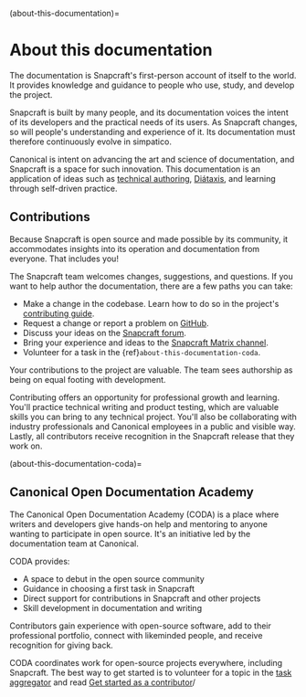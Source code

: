 (about-this-documentation)=

# About this documentation

The documentation is Snapcraft's first-person account of itself to the world. It
provides knowledge and guidance to people who use, study, and develop the project.

Snapcraft is built by many people, and its documentation voices the intent of its
developers and the practical needs of its users. As Snapcraft changes, so will people's
understanding and experience of it. Its documentation must therefore continuously evolve
in simpatico.

Canonical is intent on advancing the art and science of documentation, and Snapcraft is
a space for such innovation. This documentation is an application of ideas such as
[technical authoring](https://ubuntu.com/blog/documentation-development-and-design-for-technical-authors),
[Diátaxis](https://diataxis.fr), and learning through self-driven practice.

## Contributions

Because Snapcraft is open source and made possible by its community, it accommodates
insights into its operation and documentation from everyone. That includes you!

The Snapcraft team welcomes changes, suggestions, and questions. If you want to help
author the documentation, there are a few paths you can take:

- Make a change in the codebase. Learn how to do so in the project's [contributing
  guide](https://github.com/canonical/snapcraft/blob/main/CONTRIBUTING.md).
- Request a change or report a problem on
  [GitHub](https://github.com/canonical/snapcraft).
- Discuss your ideas on the [Snapcraft forum](https://forum.snapcraft.io).
- Bring your experience and ideas to the [Snapcraft Matrix
  channel](https://matrix.to/#/#snapcraft:ubuntu.com).
- Volunteer for a task in the {ref}`about-this-documentation-coda`.

Your contributions to the project are valuable. The team sees authorship as being on
equal footing with development.

Contributing offers an opportunity for professional growth and learning. You'll practice
technical writing and product testing, which are valuable skills you can bring to any
technical project. You'll also be collaborating with industry professionals and
Canonical employees in a public and visible way. Lastly, all contributors receive
recognition in the Snapcraft release that they work on.

(about-this-documentation-coda)=

## Canonical Open Documentation Academy

The Canonical Open Documentation Academy (CODA) is a place where writers and developers
give hands-on help and mentoring to anyone wanting to participate in open source. It's
an initiative led by the documentation team at Canonical.

CODA provides:

- A space to debut in the open source community
- Guidance in choosing a first task in Snapcraft
- Direct support for contributions in Snapcraft and other projects
- Skill development in documentation and writing

Contributors gain experience with open-source software, add to their professional
portfolio, connect with likeminded people, and receive recognition for giving back.

CODA coordinates work for open-source projects everywhere, including Snapcraft. The best
way to get started is to volunteer for a topic in the [task
aggregator](https://github.com/canonical/open-documentation-academy/issues?q=is%3Aissue%20state%3Aopen%20snapcraft)
and read [Get started as a
contributor](https://documentationacademy.org/docs/howto/get-started/)/
